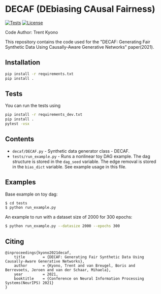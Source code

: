 # DECAF (DEbiasing CAusal Fairness)
[![Tests](https://github.com/vanderschaarlab/DECAF/actions/workflows/test_decaf.yml/badge.svg)](https://github.com/vanderschaarlab/DECAF/actions/workflows/test_decaf.yml)
[![License](https://img.shields.io/badge/License-BSD%203--Clause-blue.svg)](https://github.com/vanderschaarlab/DECAF/blob/main/LICENSE)

Code Author: Trent Kyono

This repository contains the code used for the "DECAF: Generating Fair Synthetic Data Using Causally-Aware Generative Networks" paper(2021).

## Installation

```bash
pip install -r requirements.txt
pip install .
```

## Tests
You can run the tests using
```bash
pip install -r requirements_dev.txt
pip install .
pytest -vsx
```

## Contents

- `decaf/DECAF.py` - Synthetic data generator class - DECAF.
- `tests/run_example.py` - Runs a nonlinear toy DAG example.  The dag structure is stored in the `dag_seed` variable.  The edge removal is stored in the `bias_dict` variable.  See example usage in this file.

## Examples

Base example on toy dag:
```bash
$ cd tests
$ python run_example.py
```

An example to run with a dataset size of 2000 for 300 epochs:
```bash
$ python run_example.py --datasize 2000 --epochs 300
```

## Citing
```
@inproceedings{kyono2021decaf,
	title        = {DECAF: Generating Fair Synthetic Data Using Causally-Aware Generative Networks},
	author       = {Kyono, Trent and van Breugel, Boris and Berrevoets, Jeroen and van der Schaar, Mihaela},
	year         = 2021,
	booktitle    = {Conference on Neural Information Processing Systems(NeurIPS) 2021}
}
